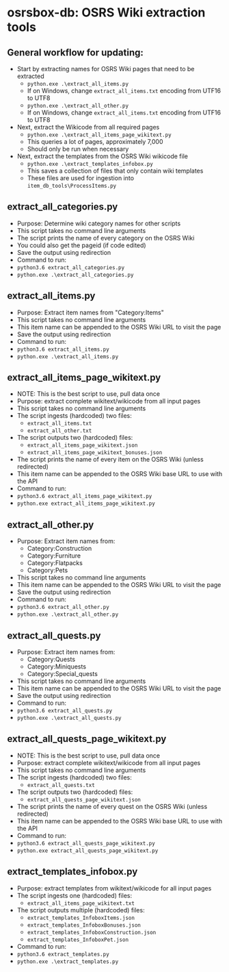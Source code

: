 # osrsbox-db: OSRS Wiki extraction tools

## General workflow for updating:

- Start by extracting names for OSRS Wiki pages that need to be extracted
    - `python.exe .\extract_all_items.py`
    - If on Windows, change `extract_all_items.txt` encoding from UTF16 to UTF8
    - `python.exe .\extract_all_other.py`
    - If on Windows, change `extract_all_items.txt` encoding from UTF16 to UTF8
- Next, extract the Wikicode from all required pages
    - `python.exe .\extract_all_items_page_wikitext.py`
    - This queries a lot of pages, approximately 7,000
    - Should only be run when necessary
- Next, extract the templates from the OSRS Wiki wikicode file
    - `python.exe .\extract_templates_infobox.py`
    - This saves a collection of files that only contain wiki templates
    - These files are used for ingestion into `item_db_tools\ProcessItems.py`

## extract_all_categories.py

- Purpose: Determine wiki category names for other scripts
- This script takes no command line arguments
- The script prints the name of every category on the OSRS Wiki
- You could also get the pageid (if code edited)
- Save the output using redirection
- Command to run:
- `python3.6 extract_all_categories.py`
- `python.exe .\extract_all_categories.py`

## extract_all_items.py

- Purpose: Extract item names from "Category:Items" 
- This script takes no command line arguments
- This item name can be appended to the OSRS Wiki URL to visit the page
- Save the output using redirection
- Command to run:
- `python3.6 extract_all_items.py`
- `python.exe .\extract_all_items.py`

## extract_all_items_page_wikitext.py

- NOTE: This is the best script to use, pull data once
- Purpose: extract complete wikitext/wikicode from all input pages
- This script takes no command line arguments
- The script ingests (hardcoded) two files:
    - `extract_all_items.txt`
    - `extract_all_other.txt`
- The script outputs two (hardcoded) files:
    - `extract_all_items_page_wikitext.json`
    - `extract_all_items_page_wikitext_bonuses.json`
- The script prints the name of every item on the OSRS Wiki (unless redirected)
- This item name can be appended to the OSRS Wiki base URL to use with the API
- Command to run:
- `python3.6 extract_all_items_page_wikitext.py`
- `python.exe extract_all_items_page_wikitext.py`

## extract_all_other.py

- Purpose: Extract item names from:
    - Category:Construction
    - Category:Furniture
    - Category:Flatpacks
    - Category:Pets
- This script takes no command line arguments
- This item name can be appended to the OSRS Wiki URL to visit the page
- Save the output using redirection
- Command to run:
- `python3.6 extract_all_other.py`
- `python.exe .\extract_all_other.py`

## extract_all_quests.py

- Purpose: Extract item names from:
    - Category:Quests
    - Category:Miniquests
    - Category:Special_quests
- This script takes no command line arguments
- This item name can be appended to the OSRS Wiki URL to visit the page
- Save the output using redirection
- Command to run:
- `python3.6 extract_all_quests.py`
- `python.exe .\extract_all_quests.py`

## extract_all_quests_page_wikitext.py

- NOTE: This is the best script to use, pull data once
- Purpose: extract complete wikitext/wikicode from all input pages
- This script takes no command line arguments
- The script ingests (hardcoded) two files:
    - `extract_all_quests.txt`
- The script outputs two (hardcoded) files:
    - `extract_all_quests_page_wikitext.json`
- The script prints the name of every quest on the OSRS Wiki (unless redirected)
- This item name can be appended to the OSRS Wiki base URL to use with the API
- Command to run:
- `python3.6 extract_all_quests_page_wikitext.py`
- `python.exe extract_all_quests_page_wikitext.py`

## extract_templates_infobox.py

- Purpose: extract templates from wikitext/wikicode for all input pages
- The script ingests one (hardcoded) files:
    - `extract_all_items_page_wikitext.txt`
- The script outputs multiple (hardcoded) files:
    - `extract_templates_InfoboxItems.json`
    - `extract_templates_InfoboxBonuses.json`
    - `extract_templates_InfoboxConstruction.json`
    - `extract_templates_InfoboxPet.json`
- Command to run:
- `python3.6 extract_templates.py`
- `python.exe .\extract_templates.py`
